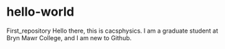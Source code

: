 # hello-world
First_repository
Hello there, this is cacsphysics. I am a graduate student at Bryn Mawr College, and I am new to Github.
